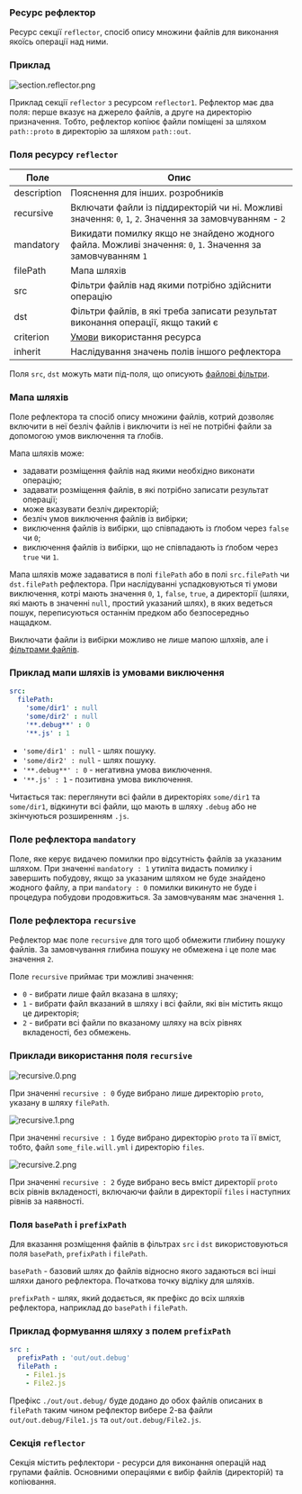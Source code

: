 ### Ресурс рефлектор

Ресурс секції <code>reflector</code>, спосіб опису множини файлів для виконання якоїсь операції над ними.

### Приклад

![section.reflector.png](./Images/section.reflector.png)

Приклад секції `reflector` з ресурсом `reflector1`. Рефлектор має два поля: перше вказує на джерело файлів, а друге на директорію призначення. Тобто, рефлектор копіює файли поміщені за шляхом `path::proto` в директорію за шляхом `path::out`.

### Поля ресурсу `reflector`

| Поле           | Опис                                                       |
|----------------|------------------------------------------------------------|
| description    | Пояснення для інших. розробників                                            |
| recursive      | Включати файли із піддиректорій чи ні. Можливі значення: `0`, `1`, `2`. Значення за замовчуванням - `2` |
| mandatory      | Викидати помилку якщо не знайдено жодного файла. Можливі значення: `0`, `1`. Значення за замовчуванням `1` |
| filePath       | Мапа шляхів |
| src            | Фільтри файлів над якими потрібно здійснити операцію |
| dst            | Фільтри файлів, в які треба записати результат виконання операції, якщо такий є |
| criterion      | [Умови](Criterions.md) використання ресурса                |
| inherit        | Наслідування значень полів іншого рефлектора                  |

Поля `src`, `dst` можуть мати під-поля, що описують [файлові фільтри](ReflectorFileFilter.md).   

### Мапа шляхів

Поле рефлектора та спосіб опису множини файлів, котрий дозволяє включити в неї безліч файлів і виключити із неї не потрібні файли за допомогою умов виключення та ґлобів.

Мапа шляхів може:
- задавати розміщення файлів над якими необхідно виконати операцію;
- задавати розміщення файлів, в які потрібно записати результат операції;
- може вказувати безліч директорій;
- безліч умов виключення файлів із вибірки;
- виключення файлів із вибірки, що співпадають із ґлобом через `false` чи `0`;
- виключення файлів із вибірки, що не співпадають із ґлобом через `true` чи `1`.

Мапа шляхів може задаватися в полі `filePath` або в полі `src.filePath` чи `dst.filePath` рефлектора. При наслідуванні успадковуються ті умови виключення, котрі мають значення `0`, `1`, `false`, `true`, а директорії (шляхи, які мають в значенні `null`, простий указаний шлях), в яких ведеться пошук, переписуються останнім предком або безпосередньо нащадком.

Виключати файли із вибірки можливо не лише мапою шлхяів, але і [фільтрами файлів](<./ReflectorFileFilter.md#>).

### Приклад мапи шляхів із умовами виключення

```yaml
src:
  filePath:
    'some/dir1' : null
    'some/dir2' : null
    '**.debug**' : 0
    '**.js' : 1
```

- `'some/dir1' : null` - шлях пошуку.
- `'some/dir2' : null` - шлях пошуку.
- `'**.debug**' : 0` - негативна умова виключення.
- `'**.js' : 1` - позитивна умова виключення.

Читається так: переглянути всі файли в директоріях `some/dir1` та `some/dir1`, відкинути всі файли, що мають в шляху `.debug` або не зкінчуються розширенням `.js`.

### Поле рефлектора `mandatory`

Поле, яке керує видачею помилки про відсутність файлів за указаним шляхом. При значенні `mandatory : 1` утиліта видасть помилку і завершить побудову, якщо за указаним шляхом не буде знайдено жодного файлу, а при `mandatory : 0` помилки викинуто не буде і процедура побудови продовжиться. За замовчуваням має значення `1`.

### Поле рефлектора `recursive`

Рефлектор має поле `recursive` для того щоб обмежити глибину пошуку файлів. За замовчування глибина пошуку не обмежена і це поле має значення `2`.

Поле `recursive` приймає три можливі значення:
- `0` - вибрати лише файл вказана в шляху;
- `1` - вибрати файл вказаний в шляху і всі файли, які він містить якщо це директорія;
- `2` - вибрати всі файли по вказаному шляху на всіх рівнях вкладеності, без обмежень.

### Приклади використання поля `recursive`

![recursive.0.png](./Images/recursive.0.png)

При значенні `recursive : 0` буде вибрано лише директорію `proto`, указану в шляху `filePath`.  

![recursive.1.png](./Images/recursive.1.png)

При значенні `recursive : 1` буде вибрано директорію `proto` та її вміст, тобто, файл `some_file.will.yml` i директорію `files`.

![recursive.2.png](./Images/recursive.2.png)

При значенні `recursive : 2` буде вибрано весь вміст директорії `proto` всіх рівнів вкладеності, включаючи файли в директорії `files` і наступних рівнів за наявності.

### Поля `basePath` i `prefixPath`  

Для вказання розміщення файлів в фільтрах `src` i `dst` використовуються поля `basePath`, `prefixPath` i `filePath`.  

`basePath` - базовий шлях до файлів відносно якого задаються всі інші шляхи даного рефлектора. Початкова точку відліку для шляхів.

`prefixPath` - шлях, який додається, як префікс до всіх шляхів рефлектора, наприклад до `basePath` i `filePath`.  

### Приклад формування шляху з полем `prefixPath`   

```yaml
src :
  prefixPath : 'out/out.debug'
  filePath :
    - File1.js
    - File2.js
```

Префікс `./out/out.debug/` буде додано до обох файлів описаних в `filePath` таким чином рефлектор вибере 2-ва файли `out/out.debug/File1.js` та `out/out.debug/File2.js`.

### Секція <code>reflector</code>  

Секція містить рефлектори - ресурси для виконання операцій над групами файлів.
Основними операціями є вибір файлів (директорій) та копіювання.
